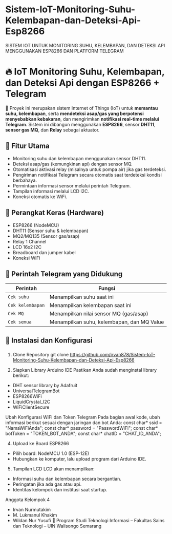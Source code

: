 # Sistem-IoT-Monitoring-Suhu-Kelembapan-dan-Deteksi-Api-Esp8266
SISTEM IOT UNTUK MONITORING SUHU, KELEMBAPAN, DAN DETEKSI API MENGGUNAKAN ESP8266 DAN PLATFORM TELEGRAM
# 🔥 IoT Monitoring Suhu, Kelembapan, dan Deteksi Api dengan ESP8266 + Telegram

📡 Proyek ini merupakan sistem Internet of Things (IoT) untuk **memantau suhu, kelembapan**, serta **mendeteksi asap/gas yang berpotensi menyebabkan kebakaran**, dan mengirimkan **notifikasi real-time melalui Telegram**. Sistem ini dibangun menggunakan **ESP8266**, sensor **DHT11**, **sensor gas MQ**, dan **Relay** sebagai aktuator.

## 📌 Fitur Utama

- Monitoring suhu dan kelembapan menggunakan sensor DHT11.
- Deteksi asap/gas (kemungkinan api) dengan sensor MQ.
- Otomatisasi aktivasi relay (misalnya untuk pompa air) jika gas terdeteksi.
- Pengiriman notifikasi Telegram secara otomatis saat terdeteksi kondisi berbahaya.
- Permintaan informasi sensor melalui perintah Telegram.
- Tampilan informasi melalui LCD I2C.
- Koneksi otomatis ke WiFi.

## 🧰 Perangkat Keras (Hardware)

- ESP8266 (NodeMCU)
- DHT11 (Sensor suhu & kelembapan)
- MQ2/MQ135 (Sensor gas/asap)
- Relay 1 Channel
- LCD 16x2 I2C
- Breadboard dan jumper kabel
- Koneksi WiFi

## 📡 Perintah Telegram yang Didukung

| Perintah        | Fungsi                                      |
|----------------|---------------------------------------------|
| `Cek suhu`      | Menampilkan suhu saat ini                   |
| `Cek kelembapan`| Menampilkan kelembapan saat ini             |
| `Cek MQ`        | Menampilkan nilai sensor MQ (gas/asap)      |
| `Cek semua`     | Menampilkan suhu, kelembapan, dan MQ Value  |

## 🔧 Instalasi dan Konfigurasi

### 
1. Clone Repository
git clone https://github.com/irvan878/Sistem-IoT-Monitoring-Suhu-Kelembapan-dan-Deteksi-Api-Esp8266

2. Siapkan Library Arduino IDE
Pastikan Anda sudah menginstal library berikut:
- DHT sensor library by Adafruit
- UniversalTelegramBot
- ESP8266WiFi
- LiquidCrystal_I2C
- WiFiClientSecure

Ubah Konfigurasi WiFi dan Token Telegram
Pada bagian awal kode, ubah informasi berikut sesuai dengan jaringan dan bot Anda:
const char* ssid = "NamaWiFiAnda";
const char* password = "PasswordWiFi";
const char* botToken = "TOKEN_BOT_ANDA";
const char* chatID = "CHAT_ID_ANDA";

4. Upload ke Board ESP8266
- Pilih board: NodeMCU 1.0 (ESP-12E)
- Hubungkan ke komputer, lalu upload program dari Arduino IDE.

5. Tampilan LCD
LCD akan menampilkan:
- Informasi suhu dan kelembapan secara bergantian.
- Peringatan jika ada gas atau api.
- Identitas kelompok dan institusi saat startup.


Anggota Kelompok 4
- Irvan Nurmutakim
- M. Lukmanul Khakim
- Wildan Nur Yusufi
📍 Program Studi Teknologi Informasi – Fakultas Sains dan Teknologi – UIN Walisongo Semarang
